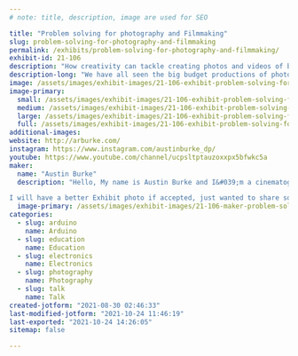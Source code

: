 ```yaml
---
# note: title, description, image are used for SEO

title: "Problem solving for photography and Filmmaking"
slug: problem-solving-for-photography-and-filmmaking
permalink: /exhibits/problem-solving-for-photography-and-filmmaking/
exhibit-id: 21-106
description: "How creativity can tackle creating photos and videos of big budget productions."
description-long: "We have all seen the big budget productions of photography and video shoots creating shots that make you wonder how they were achieved. I want to showcase just how some of these shots are made with custom made contraptions and how these skills can be applied to your own video no matter if you are shooting on the newest equipment or your cellphone!"
image: /assets/images/exhibit-images/21-106-exhibit-problem-solving-for-photography-and-filmmaking-43-104225455-10214254633354558-2156482254433162842-n-6176-large.jpg
image-primary: 
  small: /assets/images/exhibit-images/21-106-exhibit-problem-solving-for-photography-and-filmmaking-43-104225455-10214254633354558-2156482254433162842-n-6176-small.jpg
  medium: /assets/images/exhibit-images/21-106-exhibit-problem-solving-for-photography-and-filmmaking-43-104225455-10214254633354558-2156482254433162842-n-6176-medium.jpg
  large: /assets/images/exhibit-images/21-106-exhibit-problem-solving-for-photography-and-filmmaking-43-104225455-10214254633354558-2156482254433162842-n-6176-large.jpg
  full: /assets/images/exhibit-images/21-106-exhibit-problem-solving-for-photography-and-filmmaking-43-104225455-10214254633354558-2156482254433162842-n-6176-full.jpg
additional-images: 
website: http://arburke.com/
instagram: https://www.instagram.com/austinburke_dp/
youtube: https://www.youtube.com/channel/ucpsltptauzoxxpx5bfwkc5a
maker: 
  name: "Austin Burke"
  description: "Hello, My name is Austin Burke and I&#039;m a cinematographer and photographer who after my 2019 Maker fair Orlando Visit dove deep in to my childhood maker background and respired the maker inside myself. During After my 2019 visit and during the 2020 lockdown I spent a ton of time learning all sorts of new skillsets from metalworking, 3d printing, coding, woodworking, pneumatics, stepper motors to build motion control, pneumatic, and other types of rigs for photography and video work (which I have started using on professional level productions) and would love to share what I learn and inspire others like how i learned. Weather it be from showcasing some of my builds (both photo/video related or other forms like building a space suit heavily inspired by the sci fi series \"The Expanse\" or speaking on any panels I would love to help others interested in the maker community of Orlando!

I will have a better Exhibit photo if accepted, just wanted to share something I built for now"
  image-primary: /assets/images/exhibit-images/21-106-maker-problem-solving-for-photography-and-filmmaking-104225455-10214254633354558-2156482254433162842-n-medium.jpg
categories: 
  - slug: arduino
    name: Arduino
  - slug: education
    name: Education
  - slug: electronics
    name: Electronics
  - slug: photography
    name: Photography
  - slug: talk
    name: Talk
created-jotform: "2021-08-30 02:46:33"
last-modified-jotform: "2021-10-24 11:46:19"
last-exported: "2021-10-24 14:26:05"
sitemap: false

---
```

